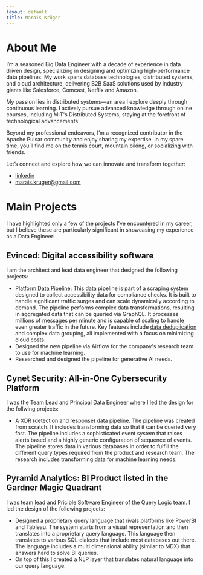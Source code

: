 ```yaml
---
layout: default
title: Marais Krüger
---
```

# About Me
I’m a seasoned Big Data Engineer with a decade of experience in data driven design, specializing in designing and optimizing high-performance data pipelines. My work spans database technologies, distributed systems, and cloud architecture, delivering B2B SaaS solutions used by industry giants like Salesforce, Comcast, Netflix and Amazon.

My passion lies in distributed systems—an area I explore deeply through continuous learning. I actively pursue advanced knowledge through online courses, including MIT's Distributed Systems, staying at the forefront of technological advancements.

Beyond my professional endeavors, I’m a recognized contributor in the Apache Pulsar community and enjoy sharing my expertise. In my spare time, you’ll find me on the tennis court, mountain biking, or socializing with friends.

Let’s connect and explore how we can innovate and transform together:
- [linkedin](https://www.linkedin.com/in/marais-kruger-a5b94214/)
- marais.kruger@gmail.com

# Main Projects
I have highlighted only a few of the projects I've encountered in my career, but I believe these are particularly significant in showcasing my experience as a Data Engineer:
## Evinced: Digital accessibility software
I am the architect and lead data engineer that designed the following projects:
- [Platform Data Pipeline](./evinced/platform_pipeline.md): This data pipeline is part of a scraping system designed to collect accessibility data for compliance checks. It is built to handle significant traffic surges and can scale dynamically according to demand. The pipeline performs complex data transformations, resulting in aggregated data that can be queried via GraphQL. It processes millions of messages per minute and is capable of scaling to handle even greater traffic in the future. Key features include [data deduplication](./evinced/platform_deduplication.md) and complex data grouping, all implemented with a focus on minimizing cloud costs.
- Designed the new pipeline via Airflow for the company's research team to use for machine learning.
- Researched and designed the pipeline for generative AI needs.

## Cynet Security: All-in-One Cybersecurity Platform 
I was the Team Lead and Principal Data Engineer where I led the design for the follwing projects:
- A XDR (detection and response) data pipeline. The pipeline was created from scratch. It includes transforming data so that it can be queried very fast. The pipeline includes a sophisticated event system that raises alerts based and a highly generic configuration of sequence of events. The pipeline stores data in various databases in order to fulfill the different query types required from the product and research team. The research includes transforming data for machine learning needs.

## Pyramid Analytics: BI Product listed in the Gardner Magic Quadrant
I was team lead and Pricible Software Engineer of the Query Logic team. I led the design of the following projects:
- Designed a proprietary query language that rivals platforms like PowerBI and Tableau. The system starts from a visual representation and then translates into a proprietary query language. This language then translates to various SQL dialects that include most databases out there. The language includes a multi dimensional ability (similar to MDX) that answers hard to solve BI queries.
- On top of this I created a NLP layer that translates natural language into our query language.


